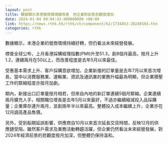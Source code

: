 ```yaml
---
layout: post
title: 數據顯示本港營商環境續改善　但企業對前景悲觀度增加
date: 2024-01-04 09:04:43.000000000 +08:00
link: https://news.rthk.hk/rthk/ch/component/k2/1734853-20240104.htm
categories: rthk
---
```


數據顯示，本港企業的營商環境持續好轉，但仍看淡未來經營發展。

標普全球公布，上月香港採購經理指數(PMI)升至51.3，創8個月最高，按月上升1.2，連續兩月在50以上，而改善程度是去年5月以來最佳。

受惠基本需求上升、客戶採購意欲增加，企業新接的訂單量是去年7月以來首次增長，當中以消費服務業、運輸業、資訊及通訊業的業務升幅最為明顯，但企業積壓工作的緊縮程度亦按月加劇。

期內，新接出口訂單量按月相若，但來自內地的新訂單連續5個月緊縮。企業連續兩月擴充人手，相關職位增長是去年5月以來最好，不過亦繼續縮減投入品採購量；企業庫存連升兩月，並創兩年半以來最高。整體投入成本繼續上升，企業亦在12月調高產品售價。

另外，受到船期延誤影響，供應商自10月以來首次延長交貨時間，反映12月的供應鏈受阻。雖然客戶需求及業務活動轉趨活躍，但企業仍然看淡未來經營發展，對2024年經濟前景的悲觀度按月加深，但整體仍保持溫和。
